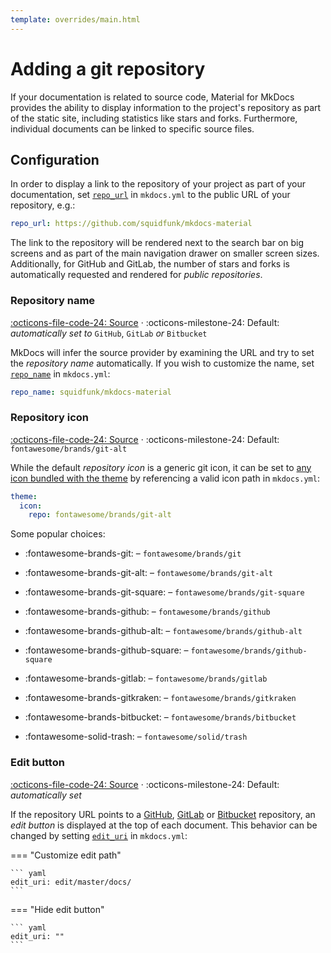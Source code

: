 ```yaml
---
template: overrides/main.html
---
```


# Adding a git repository

If your documentation is related to source code, Material for MkDocs provides
the ability to display information to the project's repository as part of the
static site, including statistics like stars and forks. Furthermore, individual
documents can be linked to specific source files.

## Configuration

In order to display a link to the repository of your project as part of your
documentation, set [`repo_url`][1] in `mkdocs.yml` to the public URL of your
repository, e.g.:

``` yaml
repo_url: https://github.com/squidfunk/mkdocs-material
```

The link to the repository will be rendered next to the search bar on big
screens and as part of the main navigation drawer on smaller screen sizes.
Additionally, for GitHub and GitLab, the number of stars and forks is
automatically requested and rendered for _public repositories_.

  [1]: https://www.mkdocs.org/user-guide/configuration/#repo_url

### Repository name

[:octicons-file-code-24: Source][2] · :octicons-milestone-24: Default:
_automatically set to_ `GitHub`, `GitLab` _or_ `Bitbucket`

MkDocs will infer the source provider by examining the URL and try to set the
_repository name_ automatically. If you wish to customize the name, set
[`repo_name`][3] in `mkdocs.yml`:

``` yaml
repo_name: squidfunk/mkdocs-material
```

  [2]: https://github.com/squidfunk/mkdocs-material/blob/master/src/partials/source.html
  [3]: https://www.mkdocs.org/user-guide/configuration/#repo_name

### Repository icon

[:octicons-file-code-24: Source][2] · :octicons-milestone-24: Default:
`fontawesome/brands/git-alt`

While the default _repository icon_ is a generic git icon, it can be set to
[any icon bundled with the theme][4] by referencing a valid icon path in
`mkdocs.yml`:

``` yaml
theme:
  icon:
    repo: fontawesome/brands/git-alt
```

Some popular choices:

* :fontawesome-brands-git: – `fontawesome/brands/git`
* :fontawesome-brands-git-alt: – `fontawesome/brands/git-alt`
* :fontawesome-brands-git-square: – `fontawesome/brands/git-square`
* :fontawesome-brands-github: – `fontawesome/brands/github`
* :fontawesome-brands-github-alt: – `fontawesome/brands/github-alt`
* :fontawesome-brands-github-square: – `fontawesome/brands/github-square`
* :fontawesome-brands-gitlab: – `fontawesome/brands/gitlab`
* :fontawesome-brands-gitkraken: – `fontawesome/brands/gitkraken`
* :fontawesome-brands-bitbucket: – `fontawesome/brands/bitbucket`
* :fontawesome-solid-trash: – `fontawesome/solid/trash`

  [4]: https://github.com/squidfunk/mkdocs-material/tree/master/material/.icons

### Edit button

[:octicons-file-code-24: Source][5] · :octicons-milestone-24: Default:
_automatically set_

If the repository URL points to a [GitHub][6], [GitLab][7] or [Bitbucket][8]
repository, an _edit button_ is displayed at the top of each document. This
behavior can be changed by setting [`edit_uri`][9] in `mkdocs.yml`:

=== "Customize edit path"

    ``` yaml
    edit_uri: edit/master/docs/
    ```

=== "Hide edit button"

    ``` yaml
    edit_uri: ""
    ```

  [5]: https://github.com/squidfunk/mkdocs-material/blob/master/src/base.html#L299-L308
  [6]: https://github.com/
  [7]: https://about.gitlab.com/
  [8]: https://bitbucket.org/
  [9]: https://www.mkdocs.org/user-guide/configuration/#edit_uri
